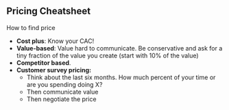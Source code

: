 ## Pricing Cheatsheet

How to find price

- **Cost plus**: Know your CAC!
- **Value-based**: Value hard to communicate. Be conservative and ask for a tiny fraction of the value you create (start with 10% of the value)
- **Competitor based**.
- **Customer survey pricing:**
    - Think about the last six months. How much percent of your time or are you spending doing X?
    - Then communicate value
    - Then negotiate the price